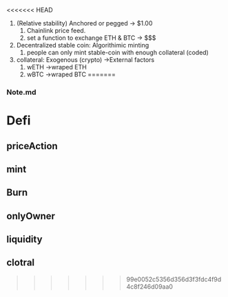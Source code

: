 <<<<<<< HEAD
1. (Relative stability) Anchored or pegged -> $1.00
    1. Chainlink price feed.
    2. set a function to exchange ETH & BTC -> $$$
2. Decentralized stable coin: Algorithimic minting
    1. people can only mint stable-coin with enough collateral (coded)
3. collateral: Exogenous (crypto) ->External factors
    1. wETH ->wraped ETH
    2. wBTC ->wraped BTC
=======
### Note.md
# Defi
## priceAction
## mint
## Burn
## onlyOwner
## liquidity
## clotral
>>>>>>> 99e0052c5356d356d3f3fdc4f9d4c8f246d09aa0
